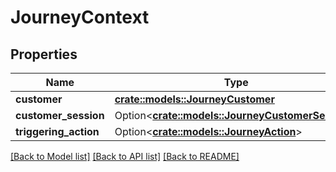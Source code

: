 # JourneyContext

## Properties

Name | Type | Description | Notes
------------ | ------------- | ------------- | -------------
**customer** | [**crate::models::JourneyCustomer**](JourneyCustomer.md) |  | 
**customer_session** | Option<[**crate::models::JourneyCustomerSession**](JourneyCustomerSession.md)> |  | [optional]
**triggering_action** | Option<[**crate::models::JourneyAction**](JourneyAction.md)> |  | [optional]

[[Back to Model list]](../README.md#documentation-for-models) [[Back to API list]](../README.md#documentation-for-api-endpoints) [[Back to README]](../README.md)


